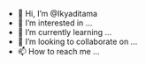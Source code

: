 - 👋 Hi, I’m @Ikyaditama
- 👀 I’m interested in ...
- 🌱 I’m currently learning ...
- 💞️ I’m looking to collaborate on ...
- 📫 How to reach me ...

<!---
Ikyaditama/Ikyaditama is a ✨ special ✨ repository because its `README.md` (this file) appears on your GitHub profile.
You can click the Preview link to take a look at your changes.
--->
